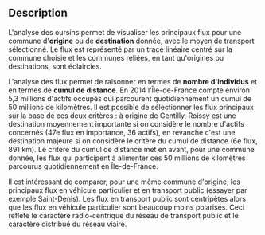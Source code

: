 ## Description

L'analyse des oursins permet de visualiser les principaux flux pour une commune d'**origine** ou de **destination** donnée, avec le moyen de transport sélectionné. Le flux est représenté par un tracé linéaire centré sur la commune choisie et les communes reliées, en tant qu'origines ou destinations, sont éclaircies.

L'analyse des flux permet de raisonner en termes de **nombre d'individus** et en termes de **cumul de distance**. En 2014 l'Île-de-France compte environ 5,3 millions d'actifs occupés qui parcourent quotidiennement un cumul de 50 millions de kilomètres. Il est possible de sélectionner les flux principaux sur la base de ces deux critères : à origine de Gentilly, Roissy est une destination moyennement importante si on considère le nombre d'actifs concernés (47e flux en importance, 36 actifs), en revanche c'est une destination majeure si on considère le critère du cumul de distance (6e flux, 891 km). Le critère du cumul de distance met en avant, pour une commune donnée, les flux qui participent à alimenter ces 50 millions de kilomètres parcourus quotidiennement en Île-de-France.

Il est intéressant de comparer, pour une même commune d'origine, les principaux flux en véhicule particulier et en transport public (essayer par exemple Saint-Denis). Les flux en transport public sont centripètes alors que les flux en véhicule particulier sont beaucoup moins polarisés. Ceci reflète le caractère radio-centrique du réseau de transport public et le caractère distribué du réseau viaire.

